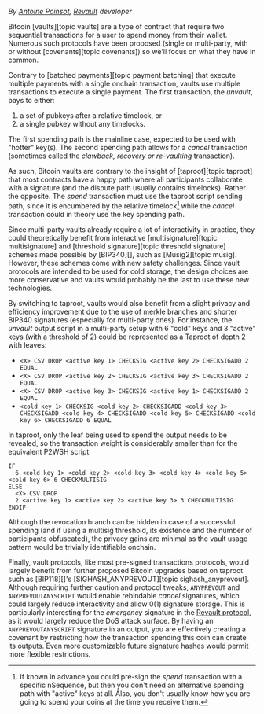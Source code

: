 *By [Antoine Poinsot][darosior], [Revault][] developer*

Bitcoin [vaults][topic vaults] are a type of contract that require two sequential
transactions for a user to spend money from their wallet. Numerous such
protocols have been proposed (single or multi-party, with or
without [covenants][topic covenants]) so we'll focus on what they have in
common.

Contrary to [batched payments][topic payment batching] that execute multiple payments with a single onchain transaction,
vaults use multiple transactions to execute a single payment. The first transaction, the *unvault*, pays
to either:

1. a set of pubkeys after a relative timelock, or
2. a single pubkey without any timelocks.

The first spending path is the mainline case, expected to be used with "hotter" key(s). The second spending
path allows for a *cancel* transaction (sometimes called the *clawback, recovery or re-vaulting* transaction).

As such, Bitcoin vaults are contrary to the insight of [taproot][topic taproot] that most contracts have a happy path
where all participants collaborate with a signature (and the dispute path usually contains timelocks).
Rather the opposite. The *spend* transaction must use the taproot script
sending path, since it is encumbered by the relative timelock[^0] while the
*cancel* transaction could in theory use the key spending path.

Since multi-party vaults already require a lot of interactivity in practice,
they could theoretically benefit from interactive [multisignature][topic
multisignature] and [threshold signature][topic threshold signature] schemes made
possible by [BIP340][], such as [Musig2][topic musig]. However, these schemes
come with new
safety challenges. Since vault protocols are intended to be used for cold
storage, the design choices are more conservative and vaults would probably be the
last to use these new technologies.

By switching to taproot, vaults would also benefit from a slight privacy and efficiency improvement
due to the use of merkle branches and shorter BIP340 signatures (especially for multi-party ones).
For instance, the *unvault* output script in a multi-party setup with 6 "cold" keys and 3 "active" keys
(with a threshold of 2) could be represented as a Taproot of depth 2 with leaves:

- `<X> CSV DROP <active key 1> CHECKSIG <active key 2> CHECKSIGADD 2 EQUAL`
- `<X> CSV DROP <active key 2> CHECKSIG <active key 3> CHECKSIGADD 2 EQUAL`
- `<X> CSV DROP <active key 3> CHECKSIG <active key 1> CHECKSIGADD 2 EQUAL`
- `<cold key 1> CHECKSIG <cold key 2> CHECKSIGADD <cold key 3> CHECKSIGADD <cold key 4> CHECKSIGADD <cold key 5> CHECKSIGADD <cold key 6> CHECKSIGADD 6 EQUAL`

<!-- TODO: recalculate spending costs
This is about xxxx vbytes for the cheapest (happy) spending path and about xxxx vbytes for the costliest (dispute) one.
Compared to the roughly xxxx vbytes (happy) and xxxx vbytes (dispute) by using the following P2WSH: -->

In taproot, only the leaf being used to spend the output needs to be revealed,
so the transaction weight is considerably smaller than for the equivalent P2WSH
script:

```text
IF
  6 <cold key 1> <cold key 2> <cold key 3> <cold key 4> <cold key 5> <cold key 6> 6 CHECKMULTISIG
ELSE
  <X> CSV DROP
  2 <active key 1> <active key 2> <active key 3> 3 CHECKMULTISIG
ENDIF
```

Although the revocation branch can be hidden in case of a successful
spending (and if using a multisig threshold, its existence and the number of participants
obfuscated), the privacy gains are minimal as the vault usage pattern would be trivially
identifiable onchain.

Finally, vault protocols, like most pre-signed transactions protocols, would largely benefit from
further proposed Bitcoin upgrades based on taproot such as [BIP118][]'s [SIGHASH_ANYPREVOUT][topic sighash_anyprevout]. Although requiring further caution
and protocol tweaks, `ANYPREVOUT` and `ANYPREVOUTANYSCRIPT` would enable rebindable *cancel*
signatures, which could largely reduce interactivity and allow 0(1) signature storage. This is
particularly interesting for the *emergency* signature in the [Revault protocol][], as it would largely
reduce the DoS attack surface.  By having an `ANYPREVOUTANYSCRIPT` signature in an output, you are
effectively creating a covenant by restricting how the transaction
spending this coin can create its outputs. Even more customizable
future signature hashes would permit more flexible restrictions.

[^0]:
    If known in advance you could pre-sign the *spend* transaction with a specific nSequence, but then
    you don't need an alternative spending path with "active" keys at all. Also, you don't usually know
    how you are going to spend your coins at the time you receive them.

[darosior]: https://github.com/darosior
[revault]: https://github.com/revault
[revault protocol]: https://github.com/revault/practical-revault
